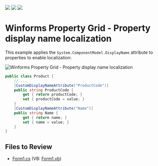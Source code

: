<!-- default badges list -->
![](https://img.shields.io/endpoint?url=https://codecentral.devexpress.com/api/v1/VersionRange/128638859/13.1.4%2B)
[![](https://img.shields.io/badge/Open_in_DevExpress_Support_Center-FF7200?style=flat-square&logo=DevExpress&logoColor=white)](https://supportcenter.devexpress.com/ticket/details/E2407)
[![](https://img.shields.io/badge/📖_How_to_use_DevExpress_Examples-e9f6fc?style=flat-square)](https://docs.devexpress.com/GeneralInformation/403183)
<!-- default badges end -->

# Winforms Property Grid - Property display name localization

This example applies the `System.ComponentModel.DisplayName` attribute to properties to enable localization:

![Winforms Property Grid - Property display name localization](https://raw.githubusercontent.com/DevExpress-Examples/how-to-localize-the-properties-display-names-for-the-propertygridcontrol-e2407/13.1.4%2B/media/winforms-propertygrid-localization.png)

```csharp
public class Product {
    // ...
    [CustomDisplayNameAttribute("ProductCode")]
    public string ProductCode {
        get { return productCode; }
        set { productCode = value; }
    }
    [CustomDisplayNameAttribute("Name")]
    public string Name {
        get { return name; }
        set { name = value; }
    }
}
```


## Files to Review

* [Form1.cs](./CS/WindowsApplication3/Form1.cs) (VB: [Form1.vb](./VB/WindowsApplication3/Form1.vb))
